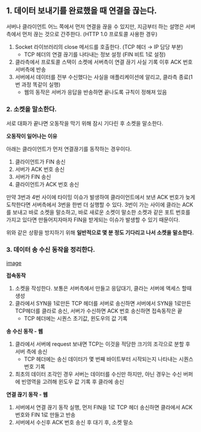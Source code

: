 ## 1. 데이터 보내기를 완료했을 때 연결을 끊는다.

서버나 클라이언트 어느 쪽에서 먼저 연결을 끊을 수 있지만, 지금부터 하는 설명은 서버 측에서 먼저 끊는 것으로 간주한다. (HTTP 1.0 프로토콜 사용한 경우)

1. Socket 라이브러리의 close 메서드를 호출한다. (TCP 헤더 → IP 담당 부분)
   - TCP 헤더의 연결 끊기를 나타내는 정보 설정 (FIN 비트 1로 설정)
2. 클라측에서 프로토콜 스택이 소켓에 서버측이 연결 끊기 사실 기록 이후 ACK 번호 서버측에 반송
3. 서버에서 데이터를 전부 수신했다는 사실을 애플리케이션에 알리고, 클라측 종료(1번 과정 똑같이 실행)
   - 웹의 동작은 서버가 응답을 반송하면 끝나도록 규칙이 정해져 있음

### 2. 소켓을 말소한다.

서로 대화가 끝나면 오동작을 막기 위해 잠시 기다린 후 소켓을 말소한다.

**오동작이 일어나는 이유**

아래는 클라이언트가 먼저 연결끊기를 동작하는 경우이다.

1. 클라이언트가 FIN 송신
2. 서버가 ACK 번호 송신
3. 서버가 FIN 송신
4. 클라이언트가 ACK 번호 송신

만약 3번과 4번 사이에 타이밍 이슈가 발생하여 클라이언트에서 보낸 ACK 번호가 늦게 도착한다면 서버측에서 3번을 한번 더 실행할 수 있다. 3번이 가는 사이에 클라는 ACK를 보내고 바로 소켓을 말소하고, 바로 새로운 소켓이 말소한 소켓과 같은 포트 번호를 가지고 있다면 만들어지자마자 FIN을 받게되는 이슈가 발생할 수 있기 때문이다.

위와 같은 상황을 방지하기 위해 **일반적으로 몇 분 정도 기다리고 나서 소켓을 말소한다.**

### 3. 데이터 송 수신 동작을 정리한다.

[image](https://user-images.githubusercontent.com/48992412/210041364-c9bb6f96-e1bd-460c-a814-82580286ed45.png)

**접속동작**

1. 소켓을 작성한다. 보통은 서버측에서 만들고 응답대기, 클라는 서버에 액세스 할때 생성
2. 클라에서 SYN을 1로만든 TCP 헤더를 서버로 송신하면 서버에서 SYN을 1로만든 TCP헤더를 클라로 송신, 서버가 수신하면 ACK 번호 송신하면 접속동작은 끝
   - TCP 헤더에는 시퀀스 초기값, 윈도우의 값 기록

**송 수신 동작 - 웹**

1. 클라에서 서버에 request 보내면 TCP는 이것을 적당한 크기의 조각으로 분할 후 서버 측에 송신
   - TCP 헤더에는 송신 데이터가 몇 번째 바이트부터 시작되는지 나타내는 시퀀스 번호 기록
2. 최초의 데이터 조각인 경우 서버는 데이터를 수신만 하지만, 아닌 경우는 수신 버퍼에 빈영역을 고려해 윈도우 값 기록 후 클라에 송신

**연결 끊기 동작 - 웹**

1. 서버에서 연결 끊기 동작 실행, 먼저 FIN을 1로 TCP 헤더 송신하면 클라에서 ACK 번호와 FIN 1로 만들고 반송
2. 서버에서 수신후 ACK 번호 송신 후 대기 후, 소켓 말소